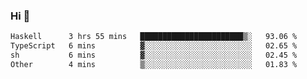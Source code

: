 ### Hi 👋

<!--START_SECTION:waka-->

```txt
Haskell      3 hrs 55 mins   ███████████████████████▒░   93.06 %
TypeScript   6 mins          ▓░░░░░░░░░░░░░░░░░░░░░░░░   02.65 %
sh           6 mins          ▓░░░░░░░░░░░░░░░░░░░░░░░░   02.45 %
Other        4 mins          ▒░░░░░░░░░░░░░░░░░░░░░░░░   01.83 %
```

<!--END_SECTION:waka-->
